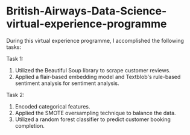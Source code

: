 # British-Airways-Data-Science-virtual-experience-programme

During this virtual experience programme, I accomplished the following tasks:

Task 1:
1. Utilized the Beautiful Soup library to scrape customer reviews.
2. Applied a flair-based embedding model and Textblob's rule-based sentiment analysis for sentiment analysis.

Task 2:
1. Encoded categorical features.
2. Applied the SMOTE oversampling technique to balance the data.
3. Utilized a random forest classifier to predict customer booking completion.
